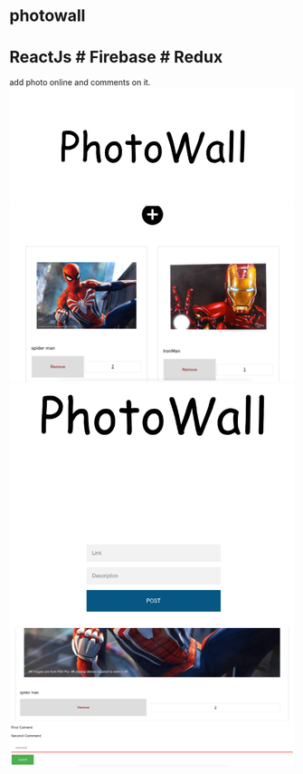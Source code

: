 # photowall 
# ReactJs # Firebase # Redux
add photo online and comments on it.
<img src="https://github.com/prateekgoelmzn/photowall/blob/master/snapshot/photowall1.png?raw=true"></img>
<img src="https://github.com/prateekgoelmzn/photowall/blob/master/snapshot/photowall2.png?raw=true"></img>
<img src="https://github.com/prateekgoelmzn/photowall/blob/master/snapshot/photowall3.png?raw=true"></img>
<img src="https://github.com/prateekgoelmzn/photowall/blob/master/snapshot/photowall4.png?raw=true"></img>
